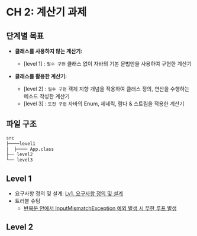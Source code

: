# CH 2: 계산기 과제

## 단계별 목표
- **클래스를 사용하지 않는 계산기:** 
  - [level 1] : `필수 구현` 클래스 없이 자바의 기본 문법만을 사용하여 구현한 계산기


- **클래스를 활용한 계산기:**
  - [level 2] : `필수 구현` 객체 지향 개념을 적용하여 클래스 정의, 연산을 수행하는 메소드 작성한 계산기
  - [level 3] : `도전 구현` 자바의 Enum, 제네릭, 람다 & 스트림을 적용한 계산기


## 파일 구조
```bash
src
├────level1
│  ├──── App.class
├── level2
└── level3
```

## Level 1
- 요구사항 정의 및 설계: [Lv1. 요구사항 정의 및 설계](https://gajicoding.tistory.com/173)
- 트러블 슈팅
  - [반복문 안에서 InputMismatchException 예외 발생 시 무한 루프 발생](https://gajicoding.tistory.com/174)


## Level 2


